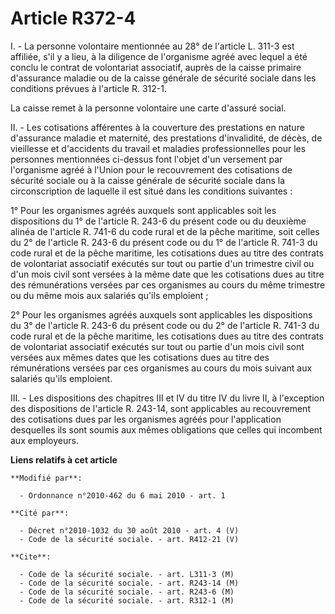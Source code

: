 # Article R372-4

I. - La personne volontaire mentionnée au 28° de l'article L. 311-3 est affiliée, s'il y a lieu, à la diligence de
l'organisme agréé avec lequel a été conclu le contrat de volontariat associatif, auprès de la caisse primaire d'assurance
maladie ou de la caisse générale de sécurité sociale dans les conditions prévues à l'article R. 312-1.

La caisse remet à la personne volontaire une carte d'assuré social.

II. - Les cotisations afférentes à la couverture des prestations en nature d'assurance maladie et maternité, des prestations
d'invalidité, de décès, de vieillesse et d'accidents du travail et maladies professionnelles pour les personnes mentionnées
ci-dessus font l'objet d'un versement par l'organisme agréé à l'Union pour le recouvrement des cotisations de sécurité
sociale ou à la caisse générale de sécurité sociale dans la circonscription de laquelle il est situé dans les conditions
suivantes :

1° Pour les organismes agréés auxquels sont applicables soit les dispositions du 1° de l'article R. 243-6 du présent code ou
du deuxième alinéa de l'article R. 741-6 du code rural et de la pêche maritime, soit celles du 2° de l'article R. 243-6 du
présent code ou du 1° de l'article R. 741-3 du code rural et de la pêche maritime, les cotisations dues au titre des contrats
de volontariat associatif exécutés sur tout ou partie d'un trimestre civil ou d'un mois civil sont versées à la même date que
les cotisations dues au titre des rémunérations versées par ces organismes au cours du même trimestre ou du même mois aux
salariés qu'ils emploient ;

2° Pour les organismes agréés auxquels sont applicables les dispositions du 3° de l'article R. 243-6 du présent code ou du 2°
de l'article R. 741-3 du code rural et de la pêche maritime, les cotisations dues au titre des contrats de volontariat
associatif exécutés sur tout ou partie d'un mois civil sont versées aux mêmes dates que les cotisations dues au titre des
rémunérations versées par ces organismes au cours du mois suivant aux salariés qu'ils emploient.

III. - Les dispositions des chapitres III et IV du titre IV du livre II, à l'exception des dispositions de l'article R.
243-14, sont applicables au recouvrement des cotisations dues par les organismes agréés pour l'application desquelles ils
sont soumis aux mêmes obligations que celles qui incombent aux employeurs.

**Liens relatifs à cet article**

	**Modifié par**:

	  - Ordonnance n°2010-462 du 6 mai 2010 - art. 1

	**Cité par**:

	  - Décret n°2010-1032 du 30 août 2010 - art. 4 (V)
	  - Code de la sécurité sociale. - art. R412-21 (V)

	**Cite**:

	  - Code de la sécurité sociale. - art. L311-3 (M)
	  - Code de la sécurité sociale. - art. R243-14 (M)
	  - Code de la sécurité sociale. - art. R243-6 (M)
	  - Code de la sécurité sociale. - art. R312-1 (M)
